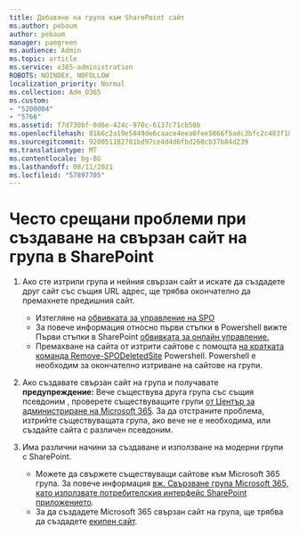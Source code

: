 ```yaml
---
title: Добавяне на група към SharePoint сайт
ms.author: pebaum
author: pebaum
manager: pamgreen
ms.audience: Admin
ms.topic: article
ms.service: o365-administration
ROBOTS: NOINDEX, NOFOLLOW
localization_priority: Normal
ms.collection: Adm_O365
ms.custom:
- "5200004"
- "5766"
ms.assetid: f7d730bf-0d6e-424c-970c-6137c71cb50b
ms.openlocfilehash: 8166c2a19e5849de6caace4eea0fee5866f5adc3bfc2c483f18fc788c1bf2fa9
ms.sourcegitcommit: 920051182781bd97ce4d4d6fbd268cb37b84d239
ms.translationtype: MT
ms.contentlocale: bg-BG
ms.lasthandoff: 08/11/2021
ms.locfileid: "57897705"
---
```

# <a name="common-issues-when-creating-a-group-connected-site-in-sharepoint"></a>Често срещани проблеми при създаване на свързан сайт на група в SharePoint

1. Ако сте изтрили група и нейния свързан сайт и искате да създадете друг сайт със същия URL адрес, ще трябва окончателно да премахнете предишния сайт.

   - Изтегляне на [обвивката за управление на SPO](https://support.office.com/article/introduction-to-the-sharepoint-online-management-shell-c16941c3-19b4-4710-8056-34c034493429)
   - За повече информация относно първи стъпки в Powershell вижте Първи стъпки в SharePoint [обвивката за онлайн управление.](https://docs.microsoft.com/powershell/module/sharepoint-online/remove-sposite)
   - Премахване на сайта от изтрити сайтове с помощта [на кратката команда Remove-SPODeletedSite](https://docs.microsoft.com/powershell/module/sharepoint-online/remove-sposite?view=sharepoint-ps) Powershell. Powershell е необходим за окончателно изтриване на сайтове на групи.

1. Ако създавате свързан сайт на група и получавате **предупреждение:** Вече съществува друга група със същия псевдоним , проверете съществуващите групи [от Център за администриране на Microsoft 365](https://admin.microsoft.com/AdminPortal/Home#/groups). За да отстраните проблема, изтрийте съществуващата група, ако вече не е необходима, или създайте сайта с различен псевдоним.

1. Има различни начини за създаване и използване на модерни групи с SharePoint.

   - Можете да свържете съществуващи сайтове към Microsoft 365 група. За повече информация [вж. Свързване група Microsoft 365, като използвате потребителския интерфейс SharePoint приложението](https://docs.microsoft.com/sharepoint/dev/transform/modernize-connect-to-office365-group#connect-an-office-365-group-using-the-sharepoint-user-interface).
   - За да създадете Microsoft 365 свързан сайт на група, ще трябва да създадете [екипен сайт](https://admin.microsoft.com/sharepoint).

